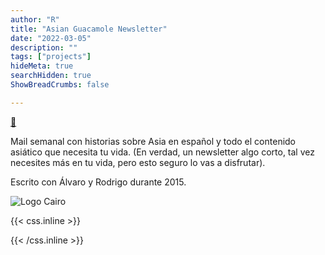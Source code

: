 ```yaml
---
author: "R"
title: "Asian Guacamole Newsletter"
date: "2022-03-05"
description: ""
tags: ["projects"]
hideMeta: true
searchHidden: true
ShowBreadCrumbs: false

---
```


[:notebook:](http://tinyletter.com/AsianGuacamole/archive)

Mail semanal con historias sobre Asia en español y todo el contenido asiático que necesita tu vida. (En verdad, un newsletter algo corto, tal vez necesites más en tu vida, pero esto seguro lo vas a disfrutar).

Escrito con Álvaro y Rodrigo durante 2015.

![Logo Cairo](/static/asian_guacamole.png)


{{< css.inline >}}

<style>
.canon { background: white; width: 100%; height: auto; }
</style>

{{< /css.inline >}}

